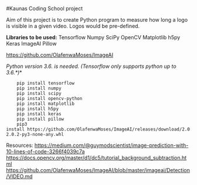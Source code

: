 #Kaunas Coding School project

Aim of this project is to create Python program to measure how long a logo is visible in a given video. Logos would be pre-defined.

**Libraries to be used:**
	Tensorflow
	Numpy
	SciPy
	OpenCV
	Matplotlib
	h5py
	Keras
	ImageAI
	Pillow
	
https://github.com/OlafenwaMoses/ImageAI

**Python version 3.6.* is needed. (Tensorflow only supports python up to 3.6.*)**
```
	pip install tensorflow
	pip install numpy
	pip install scipy
	pip install opencv-python
	pip install matplotlib
	pip install h5py
	pip install keras
	pip install pillow
	pip3 install https://github.com/OlafenwaMoses/ImageAI/releases/download/2.0.2/imageai-2.0.2-py3-none-any.whl 
```	

Resources: 
https://medium.com/@guymodscientist/image-prediction-with-10-lines-of-code-3266f4039c7a
https://docs.opencv.org/master/d1/dc5/tutorial_background_subtraction.html
https://github.com/OlafenwaMoses/ImageAI/blob/master/imageai/Detection/VIDEO.md
